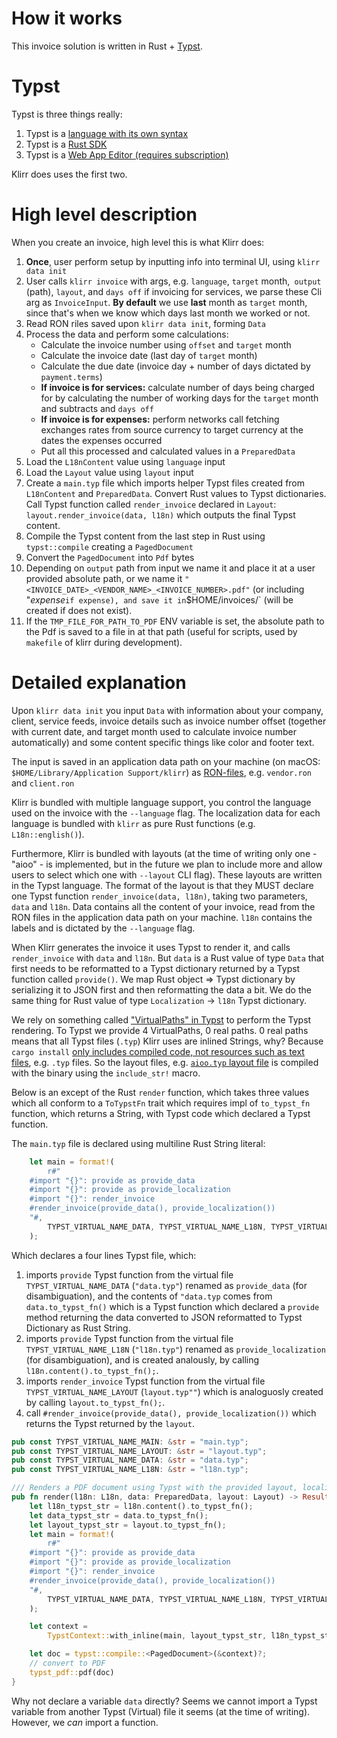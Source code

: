 # How it works

This invoice solution is written in Rust + [Typst](https://github.com/typst/typst).

# Typst

Typst is three things really:

1. Typst is a [language with its own syntax](https://typst.app/docs/reference/syntax/)
1. Typst is a [Rust SDK](https://github.com/typst/typst)
1. Typst is a [Web App Editor (requires subscription)](https://typst.app/docs/web-app/)

Klirr does uses the first two.

# High level description

When you create an invoice, high level this is what Klirr does:

1. **Once**, user perform setup by inputting info into terminal UI, using `klirr data init`
1. User calls `klirr invoice` with args, e.g. `language`, `target` month,` output` (path), `layout`, and `days off` if invoicing for services, we parse these Cli arg as `InvoiceInput`. **By default** we use **last** month as `target` month, since that's when we know which days last month we worked or not.
1. Read RON riles saved upon `klirr data init`, forming `Data`
1. Process the data and perform some calculations:
    - Calculate the invoice number using `offset` and `target` month
    - Calculate the invoice date (last day of `target` month)
    - Calculate the due date (invoice day + number of days dictated by `payment.terms`)
    - **If invoice is for services:** calculate number of days being charged for by calculating the number of working days for the `target` month and subtracts and `days off`
    - **If invoice is for expenses:** perform networks call fetching exchanges rates from source currency to target currency at the dates the expenses occurred
    - Put all this processed and calculated values in a `PreparedData`
1. Load the `L18nContent` value using `language` input
1. Load the `Layout` value using `layout` input
1. Create a `main.typ` file which imports helper Typst files created from `L18nContent` and `PreparedData`. Convert Rust values to Typst dictionaries. Call Typst function called `render_invoice` declared in `Layout`: `layout.render_invoice(data, l18n)` which outputs the final Typst content.
1. Compile the Typst content from the last step in Rust using `typst::compile` creating a `PagedDocument`
1. Convert the `PagedDocument` into `Pdf` bytes
1. Depending on `output` path from input we name it and place it at a user provided absolute path, or we name it `"<INVOICE_DATE>_<VENDOR_NAME>_<INVOICE_NUMBER>.pdf"` (or including "_expense_`if expense), and save it in`$HOME/invoices/` (will be created if does not exist).
1. If the `TMP_FILE_FOR_PATH_TO_PDF` ENV variable is set, the absolute path to the Pdf is saved to a file in at that path (useful for scripts, used by `makefile` of klirr during development).

# Detailed explanation

Upon `klirr data init` you input `Data` with information about your company, client, service feeds, invoice details such as invoice number offset (together with current date, and target month used to calculate invoice number automatically) and some content specific things like color and footer text.

The input is saved in an application data path on your machine (on macOS: `$HOME/Library/Application Support/klirr`) as [RON-files][ron], e.g. `vendor.ron` and `client.ron`

Klirr is bundled with multiple language support, you control the language used on the invoice with the `--language` flag. The localization data for each language is bundled with `klirr` as pure Rust functions (e.g. `L18n::english()`).

Furthermore, Klirr is bundled with layouts (at the time of writing only one - "aioo" - is implemented, but in the future we plan to include more and allow users to select which one with `--layout` CLI flag). These layouts are written in the Typst language. The format of the layout is that they MUST declare one Typst function `render_invoice(data, l18n)`, taking two parameters, `data` and `l18n`. Data
contains all the content of your invoice, read from the RON files in the application data path on your machine. `l18n` contains the labels and is dictated by the `--language` flag.

When Klirr generates the invoice it uses Typst to render it, and calls `render_invoice` with `data` and `l18n`. But `data` is a Rust value
of type `Data` that first needs to be reformatted to a Typst dictionary returned by a Typst function called `provide()`. We map Rust object => Typst dictionary by serializing it to JSON first and then reformatting the data a bit. We do the same thing for Rust value of type `Localization` -> `l18n` Typst dictionary.

We rely on something called ["VirtualPaths" in Typst](https://docs.rs/typst/latest/typst/syntax/struct.VirtualPath.html) to perform the Typst rendering. To Typst we provide 4 VirtualPaths, 0 real paths. 0 real paths means that all Typst files (`.typ`) Klirr uses are inlined Strings, why? Because `cargo install` [only includes compiled code, not resources such as text files](https://users.rust-lang.org/t/cargo-handling-of-resource-files/109780/2?u=sajjon), e.g. `.typ` files. So the layout files, e.g. [`aioo.typ` layout file](crates/core/layouts/aioo.typ) is compiled with the binary using the `include_str!` macro.

Below is an except of the Rust `render` function, which takes three values which all conform to a `ToTypstFn` trait which requires impl of `to_typst_fn` function, which returns a String, with Typst code which declared a Typst function.

The `main.typ` file is declared using multiline Rust String literal:

```rust
    let main = format!(
        r#"
    #import "{}": provide as provide_data
    #import "{}": provide as provide_localization
    #import "{}": render_invoice
    #render_invoice(provide_data(), provide_localization())
    "#,
        TYPST_VIRTUAL_NAME_DATA, TYPST_VIRTUAL_NAME_L18N, TYPST_VIRTUAL_NAME_LAYOUT
    );

```

Which declares a four lines Typst file, which:

1. imports `provide` Typst function from the virtual file `TYPST_VIRTUAL_NAME_DATA` (`"data.typ"`) renamed as `provide_data` (for disambiguation), and the contents of `"data.typ` comes from `data.to_typst_fn()` which is a Typst function which declared a `provide` method returning the data converted to JSON reformatted to Typst Dictionary as Rust String.
1. imports `provide` Typst function from the virtual file `TYPST_VIRTUAL_NAME_L18N` (`"l18n.typ"`) renamed as `provide_localization` (for disambiguation), and is created analously, by calling `l18n.content().to_typst_fn();`.
1. imports `render_invoice` Typst function from the virtual file `TYPST_VIRTUAL_NAME_LAYOUT` (`layout.typ""`) which is analoguosly created by calling `layout.to_typst_fn();`.
1. call `#render_invoice(provide_data(), provide_localization())` which returns the Typst returned by the `layout`.

```rust
pub const TYPST_VIRTUAL_NAME_MAIN: &str = "main.typ";
pub const TYPST_VIRTUAL_NAME_LAYOUT: &str = "layout.typ";
pub const TYPST_VIRTUAL_NAME_DATA: &str = "data.typ";
pub const TYPST_VIRTUAL_NAME_L18N: &str = "l18n.typ";

/// Renders a PDF document using Typst with the provided layout, localization, and data.
pub fn render(l18n: L18n, data: PreparedData, layout: Layout) -> Result<Pdf> {
    let l18n_typst_str = l18n.content().to_typst_fn();
    let data_typst_str = data.to_typst_fn();
    let layout_typst_str = layout.to_typst_fn();
    let main = format!(
        r#"
    #import "{}": provide as provide_data
    #import "{}": provide as provide_localization
    #import "{}": render_invoice
    #render_invoice(provide_data(), provide_localization())
    "#,
        TYPST_VIRTUAL_NAME_DATA, TYPST_VIRTUAL_NAME_L18N, TYPST_VIRTUAL_NAME_LAYOUT
    );

    let context =
        TypstContext::with_inline(main, layout_typst_str, l18n_typst_str, data_typst_str)?;

    let doc = typst::compile::<PagedDocument>(&context)?;
    // convert to PDF
    typst_pdf::pdf(doc)
}
```

Why not declare a variable `data` directly? Seems we cannot import a Typst variable from another Typst (Virtual) file it seems (at the time of writing). However, we _can_ import a function.

[ron]: (https://github.com/ron-rs/ron)
